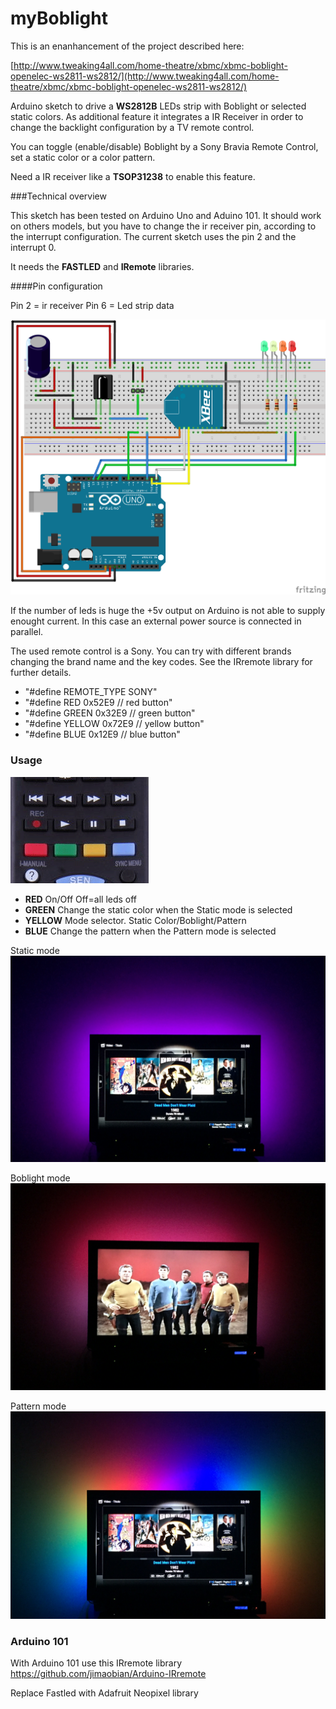 # myBoblight

This is an enanhancement of the project described here:

[http://www.tweaking4all.com/home-theatre/xbmc/xbmc-boblight-openelec-ws2811-ws2812/](http://www.tweaking4all.com/home-theatre/xbmc/xbmc-boblight-openelec-ws2811-ws2812/)

Arduino sketch to drive a **WS2812B** LEDs strip with Boblight or selected static colors.
As additional feature it integrates a IR Receiver in order to change the backlight configuration by a TV remote control. 

You can toggle (enable/disable) Boblight by a Sony Bravia Remote Control, set a static color or a color pattern.

Need a IR receiver like a **TSOP31238** to enable this feature.

###Technical overview

This sketch has been tested on Arduino Uno and Aduino 101. 
It should work on others models, but you have to change the ir receiver pin, according to the interrupt configuration.
The current sketch uses the pin 2 and the interrupt 0.

It needs the **FASTLED** and **IRemote** libraries.

####Pin configuration

Pin 2 = ir receiver
Pin 6 = Led strip data

![](https://raw.githubusercontent.com/theflorianmaas/myBoblight/master/images/myBoblight_bb.png)

If the number of leds is huge the +5v output on Arduino is not able to supply enought current. In this case an external power source is connected in parallel.

The used remote control is a Sony. You can try with different brands changing the brand name and the key codes. See the IRremote library for further details.

- "#define REMOTE_TYPE	SONY"
- "#define RED     		0x52E9 // red button"
- "#define GREEN   		0x32E9 // green button"
- "#define YELLOW  		0x72E9 // yellow button"
- "#define BLUE    		0x12E9 // blue button"


### Usage

![](https://github.com/theflorianmaas/myBoblight/blob/master/images/remotecontrol.png?raw=true)

- **RED** 		On/Off  Off=all leds off
- **GREEN**		Change the static color when the Static mode is selected
- **YELLOW**	Mode selector. Static Color/Boblight/Pattern 
- **BLUE**		Change the pattern when the Pattern mode is selected


Static mode
![](https://github.com/theflorianmaas/myBoblight/blob/master/images/static.png?raw=true)

Boblight mode
![](https://github.com/theflorianmaas/myBoblight/blob/master/images/boblight.png?raw=true)

Pattern mode
![](https://github.com/theflorianmaas/myBoblight/blob/master/images/pattern.png?raw=true)

### Arduino 101
With Arduino 101 use this IRremote library https://github.com/jimaobian/Arduino-IRremote

Replace Fastled with Adafruit Neopixel library


